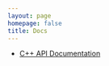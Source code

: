 ```yaml
---
layout: page
homepage: false
title: Docs
---
```


<ul>
<li><a href="{{ 'docs/index.html' | relative_url }}">C++ API Documentation</a></li>
</ul> 
